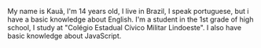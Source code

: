 My name is Kauã, I'm 14 years old, I live in Brazil, I speak portuguese, but i have a basic knowledge about English. I'm a student in the 1st grade of high school, I study at "Colégio Estadual Cívico Militar Lindoeste".
I also have basic knowledge about JavaScript.
